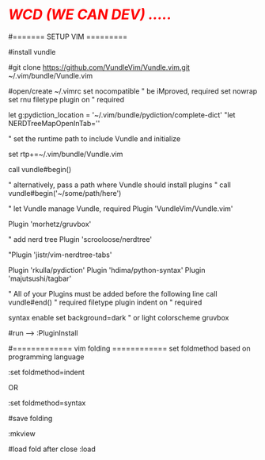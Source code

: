 <h1 style="color:red;"><i>WCD (WE CAN DEV) .....</i></h1>

#======= SETUP VIM =========

#install vundle

#git clone https://github.com/VundleVim/Vundle.vim.git ~/.vim/bundle/Vundle.vim

#open/create ~/.vimrc
set nocompatible              " be iMproved, required
set nowrap
set rnu
filetype plugin  on                  " required

let g:pydiction_location = '~/.vim/bundle/pydiction/complete-dict'
"let NERDTreeMapOpenInTab='<ENTER>'

" set the runtime path to include Vundle and initialize

set rtp+=~/.vim/bundle/Vundle.vim

call vundle#begin()

" alternatively, pass a path where Vundle should install plugins
" call vundle#begin('~/some/path/here')

" let Vundle manage Vundle, required
Plugin 'VundleVim/Vundle.vim'

Plugin 'morhetz/gruvbox'

" add nerd tree
Plugin 'scrooloose/nerdtree'

"Plugin 'jistr/vim-nerdtree-tabs'

Plugin 'rkulla/pydiction'
Plugin 'hdima/python-syntax'
Plugin 'majutsushi/tagbar'

" All of your Plugins must be added before the following line
call vundle#end()            " required
filetype plugin indent on    " required


syntax enable
set background=dark " or light
colorscheme gruvbox

#run --> :PluginInstall


#============= vim folding ============
set foldmethod based on programming language

:set foldmethod=indent

OR

:set foldmethod=syntax

#save folding

:mkview

#load fold after close
:load
